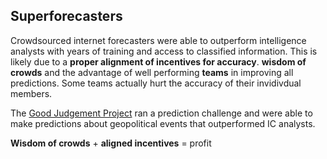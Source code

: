 ## Superforecasters
Crowdsourced internet forecasters were able to outperform intelligence analysts with years of training and access to classified information. This is likely due to a **proper alignment of incentives for accuracy**. 
**wisdom of crowds** and the advantage of well performing **teams** in improving all predictions. Some teams actually hurt the accuracy of their invidivdual members.

The [Good Judgement Project](https://goodjudgment.com/) ran a prediction challenge and were able to make predictions about geopolitical events that outperformed IC analysts.

**Wisdom of crowds** + **aligned incentives** = profit